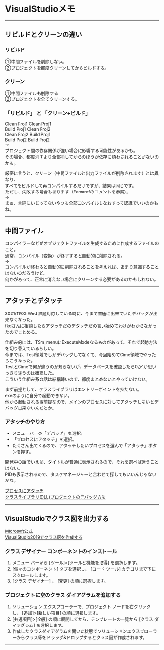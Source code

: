 # VisualStudioメモ

---

## リビルドとクリーンの違い

### リビルド

①中間ファイルを削除しない。  
②プロジェクトを都度クリーンしてからビルドする。  

### クリーン

①中間ファイルも削除する  
②プロジェクトを全てクリーンする。  

### 「リビルド」 と 「クリーン+ビルド」

Clean Proj1 Clean Proj1  
Build Proj1 Clean Proj2  
Clean Proj2 Build Proj1  
Build Proj2 Build Proj2  
→  
プロジェクト間の依存関係が強い場合に影響する可能性があるかも。  
その場合、都度消すより全部消してからのほうが依存に煩わされることがないのかも。  

厳密に言うと、クリーン（中間ファイルと出力ファイルが削除されます）とは異なり、  
すべてをビルドして再コンパイルするだけですが、結果は同じです。  
ただし、失敗する場合もあります（Femarefのコメントを参照）。  
→  
まぁ、単純にいじってないやつも全部コンパイルしなおすって認識でいいのかもね。  

---

## 中間ファイル

コンパイラーなどがオブジェクトファイルを生成するために作成するファイルのこと。  
通常、コンパイル（変換）が終了すると自動的に削除される。  
→  
コンパイルが終わると自動的に削除されることを考えれば、あまり意識することはないのだろうけど、  
何かがあって、正常に消えない場合にクリーンする必要があるのかもしれない。  

---

## アタッチとデタッチ

2021/11/03 Wed 課題対応している時に、今まで普通に出来ていたデバッグが出来なくなった。  
fkdさんに相談したらアタッチだのデタッチだの言い始めてわけがわからなかったのでまとめる。  

仕組み的には、TSm_menuにExecuteModeなるものがあって、それで起動方法を切り替えているらしい。  
今までは、Test領域でしかデバッグしてなくて、今回始めてCime領域でやったらこうなった。  
TestとCimeで何が違うのか知らないが、データベースを確認したら0か1か思いっきり違うのは確認した。  
こういう仕組み系の話は結構疎いので、都度まとめないとやっていけない。  

まず前提として、クラスライブラリはエントリーポイントを持たない。  
exeのように自分で起動できない。  
他から起動される事前提なので、メインのプロセスに対してアタッチしないとデバッグ出来ないんだとか。  

### アタッチのやり方  

- メニューバーの「デバッグ」を選択。  
- 「プロセスにアタッチ」を選択。  
- たくさん出てくるので、アタッチしたいプロセスを選んで「アタッチ」ボタンを押す。  

開発中の話でいえば、タイトルが普通に表示されるので、それを選べば迷うことはない。  
PIDも表示されるので、タスクマネージャーと合わせて探してもいいんじゃないかな。  

[プロセスにアタッチ](https://qiita.com/lusf/items/d76a3e718f9b4403142f)  
[クラスライブラリ(DLL)プロジェクトのデバッグ方法](https://c-loft.com/blog/?p=1793)  

---

## VisualStudioでクラス図を出力する

[Microsoft公式](https://docs.microsoft.com/ja-jp/visualstudio/ide/class-designer/how-to-add-class-diagrams-to-projects?view=vs-2022)  
[VisualStudio2019でクラス図を作成する](https://sheepdogjam.cocolog-nifty.com/photos/uncategorized/classdiag20201220_04.png)  

### クラス デザイナー コンポーネントのインストール

1. メニュー バーから [ツール]>[ツールと機能を取得] を選択します。  
2. [個々のコンポーネント] タブを選択し、 [コード ツール] カテゴリまで下にスクロールします。  
3. [クラス デザイナー] 、 [変更] の順に選択します。  

### プロジェクトに空のクラス ダイアグラムを追加する

1. ソリューション エクスプローラーで、プロジェクト ノードを右クリックし、 [追加]>[新しい項目] の順に選択します。  
2. [共通項目]>[全般] の順に展開してから、テンプレートの一覧から [クラス ダイアグラム] を選択します。  
3. 作成したクラスダイアグラムを開いた状態でソリューションエクスプローラーからクラス等をドラッグ&ドロップするとクラス図が作成されます。  

---
